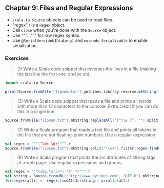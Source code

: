 ## Chapter 9: Files and Regular Expressions

* `scala.io.Source` objects can be used to read files.
* "regex".r is a `Regex` object.
* Call `close` when you're done with the `Source` object.
* Use """...""" for raw regex syntax.
* Use `@SerialVersionUID(aLong)` and `extends Serializable` to enable serialization.

### Exercises

> (1) Write a Scala code snippet that reverses the lines in a file (making the last line the first one, and so on).

```scala
import scala.io.Source

print(Source.fromFile("lipsum.txt").getLines.toArray.reverse.mkString("\n"))
```
> (3) Write a Scala code snippet that reads a file and prints all words with more than 12 characters to the console. Extra credit if you can do this in a single line.

```scala
Source.fromFile("lipsum.txt").mkString.replaceAll("[^\\w ]", "").split("\\s+").filter(_.length > 12).map(println(_))
```

> (7) Write a Scala program that reads a text file and prints all tokens in the file that are not floating-point numbers. Use a regular expression.

```scala
val regex = """[^\d+.\d+]""".r
Source.fromFile("lipsum.txt").mkString.split("\\s+").filter(regex.findFirstIn(_) != None).map(println(_))
```
> (8) Write a Scala program that prints the src attributes of all img tags of a web page. Use regular expressions and groups.

```scala
val regex = """<img.*src="(.*)".*>""".r
val string = Source.fromURL("http://www.nytimes.com", "UTF-8").mkString
for(regex(attr) <- regex.findAllIn(string)) println(attr)
```
